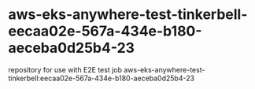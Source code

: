 # aws-eks-anywhere-test-tinkerbell-eecaa02e-567a-434e-b180-aeceba0d25b4-23
repository for use with E2E test job aws-eks-anywhere-test-tinkerbell:eecaa02e-567a-434e-b180-aeceba0d25b4-23
